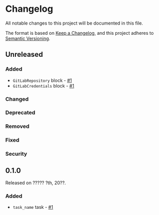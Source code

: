 # Changelog

All notable changes to this project will be documented in this file.

The format is based on [Keep a Changelog](https://keepachangelog.com/en/1.0.0/),
and this project adheres to [Semantic Versioning](https://semver.org/spec/v2.0.0.html).

## Unreleased

### Added

- `GitLabRepository` block - [#1](https://github.com/PrefectHQ/prefect-gitlab)
- `GitLabCredentials` block - [#1](https://github.com/PrefectHQ/prefect-gitlab)

### Changed

### Deprecated

### Removed

### Fixed

### Security

## 0.1.0

Released on ????? ?th, 20??.

### Added

- `task_name` task - [#1](https://github.com/prefecthq/prefect-gitlab/pull/1)
